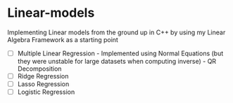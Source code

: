 # Linear-models

Implementing Linear models from the ground up in C++ by using my Linear Algebra Framework as a starting point
- [ ] Multiple Linear Regression
      - Implemented using Normal Equations (but they were unstable for large datasets when computing inverse)
      - QR Decomposition
- [ ] Ridge Regression
- [ ] Lasso Regression
- [ ] Logistic Regression
